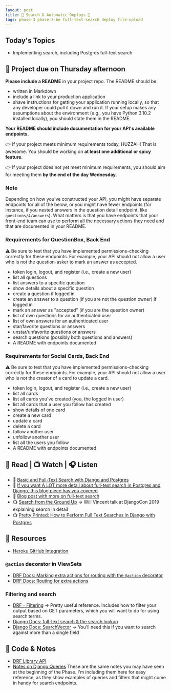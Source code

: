 ```yaml
---
layout: post
title: 🐻 Search & Automatic Deploys 🐻
tags: phase-3 phase-3-be full-text-search deploy file-upload
---
```


## Today's Topics

- Implementing search, including Postgres full-text search

## 🎯 Project due on Thursday afternoon

**Please include a README** in your project repo. The README should be:

- written in Markdown
- include a link to your production application
- shave instructions for getting your application running locally, so that any developer could pull it down and run it. If your setup makes any assumptions about the environment (e.g., you have Python 3.10.2 installed locally), you should state them in the README.

**Your README should include documentation for your API's available endpoints.**

👉 If your project meets minimum requirements today, HUZZAH! That is awesome. You should be working on **at least one additional or spicy feature**.

👉 If your project does not yet meet minimum requirements, you should aim for meeting them **by the end of the day Wednesday**.

### Note

Depending on how you've constructed your API, you might have separate endpoints for all of the below, or you might have fewer endpoints (for instance, if you nested answers in the question detail endpoint, like `questions/4/answers`). What matters is that you have endpoints that your front-end team can use to perform all the necessary actions they need and that are documented in your README.

### Requirements for QuestionBox, Back End

⚠️ Be sure to test that you have implemented permissions-checking correctly for these endpoints. For example, your API should not allow a user who is not the question-asker to mark an answer as accepted.

- token login, logout, and register (i.e., create a new user)
- list all questions
- list answers to a specific question
- show details about a specific question
- create a question if logged in
- create an answer to a question (if you are not the question owner) if logged in
- mark an answer as "accepted" (if you are the question owner)
- list of own questions for an authenticated user
- list of own answers for an authenticated user
- star/favorite questions or answers
- unstar/unfavorite questions or answers
- search questions (possibly both questions and answers)
- A README with endpoints documented

### Requirements for Social Cards, Back End

⚠️ Be sure to test that you have implemented permissions-checking correctly for these endpoints. For example, your API should not allow a user who is not the creator of a card to update a card.

- token login, logout, and register (i.e., create a new user)
- list all cards
- list all cards you've created (you, the logged in user)
- list all cards that a user you follow has created
- show details of one card
- create a new card
- update a card
- delete a card
- follow another user
- unfollow another user
- list all the users you follow
- A README with endpoints documented

## 📖 Read | 📺 Watch | 🎧 Listen

- 📖 [Basic and Full-Text Search with Django and Postgres](https://testdriven.io/blog/django-search/)
- 📖 [If you want A LOT more detail about full-text search in Postgres and Django, this blog piece has you covered](https://pganalyze.com/blog/full-text-search-django-postgres)
- 📖 [Blog post with more on full-text search](https://www.netlandish.com/blog/2020/06/22/full-text-search-django-postgresql/)
- 📺 [Search from the Ground Up](https://www.youtube.com/watch?v=is3R8d420D4&list=PL2NFhrDSOxgXXUMIGOs8lNe2B-f4pXOX-&index=2) -> Will Vincent talk at DjangoCon 2019 explaining search in detail
- 📺 [Pretty Printed: How to Perform Full Text Searches in Django with Postgres](https://www.youtube.com/watch?app=desktop&v=139a0fm0YFY)

## 🔖 Resources

- [Heroku GitHub Integration](https://devcenter.heroku.com/articles/github-integration)

### `@action` decorator in ViewSets

- [DRF Docs: Marking extra actions for routing with the `@action` decorator](https://www.django-rest-framework.org/api-guide/viewsets/#marking-extra-actions-for-routing)
- [DRF Docs: Routing for extra actions](https://www.django-rest-framework.org/api-guide/routers/#routing-for-extra-actions)

### Filtering and search

- [DRF - Filtering](https://www.django-rest-framework.org/api-guide/filtering/) -> Pretty useful reference. Includes how to filter your output based on GET parameters, which you will want to do for using search terms.
- [Django Docs: full-text search & the search lookup](https://docs.djangoproject.com/en/4.0/ref/contrib/postgres/search/#the-search-lookup)
- [Django Docs: SearchVector](https://docs.djangoproject.com/en/4.0/ref/contrib/postgres/search/#searchvector) -> You'll need this if you want to search against more than a single field

## 🦉 Code & Notes

- [DRF Library API](https://github.com/Momentum-Team-13/example-drf-library)
- [Notes on Django Queries](https://github.com/Momentum-Team-13/notes/blob/main/django-queries.md) These are the same notes you may have seen at the beginning of the Phase. I'm including them here for easy reference, as they show examples of queries and filters that might come in handy for search endpoints.
